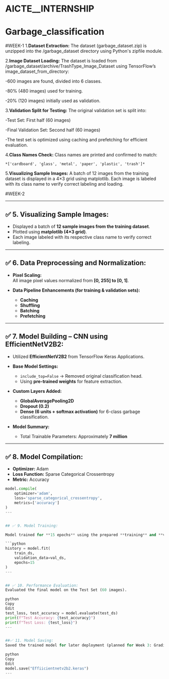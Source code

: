 # AICTE__INTERNSHIP
# Garbage_classification
#WEEK-1
1.**Dataset Extraction:** The dataset (garbage_dataset.zip) is unzipped into the /garbage_dataset directory using Python's zipfile module.

2.**Image Dataset Loading:** The dataset is loaded from /garbage_dataset/archive/TrashType_Image_Dataset using TensorFlow’s image_dataset_from_directory:

  -600 images are found, divided into 6 classes.
  
  -80% (480 images) used for training.
  
  -20% (120 images) initially used as validation.
  
3.**Validation Split for Testing:**
  The original validation set is split into:
  
  -Test Set: First half (60 images)
  
  -Final Validation Set: Second half (60 images)
  
  -The test set is optimized using caching and prefetching for efficient evaluation.
  
4.**Class Names Check:**
    Class names are printed and confirmed to match:
    
    *['cardboard', 'glass', 'metal', 'paper', 'plastic', 'trash']*
    
5.**Visualizing Sample Images:**
  A batch of 12 images from the training dataset is displayed in a 4×3 grid using matplotlib. Each image is labeled with its class name to verify correct labeling    and   loading.
  
#WEEK-2

---
## ✅ 5. Visualizing Sample Images:

- Displayed a batch of **12 sample images from the training dataset**.
- Plotted using **matplotlib (4×3 grid)**.
- Each image labeled with its respective class name to verify correct labeling.

---

## ✅ 6. Data Preprocessing and Normalization:

- **Pixel Scaling:**  
  All image pixel values normalized from **[0, 255] to [0, 1]**.

- **Data Pipeline Enhancements (for training & validation sets):**
  - **Caching**
  - **Shuffling**
  - **Batching**
  - **Prefetching**

---

## ✅ 7. Model Building – CNN using EfficientNetV2B2:

- Utilized **EfficientNetV2B2** from TensorFlow Keras Applications.

- **Base Model Settings:**
  - `include_top=False` → Removed original classification head.
  - Using **pre-trained weights** for feature extraction.

- **Custom Layers Added:**
  - **GlobalAveragePooling2D**
  - **Dropout (0.2)**
  - **Dense (6 units + softmax activation)** for 6-class garbage classification.

- **Model Summary:**
  - Total Trainable Parameters: Approximately **7 million**

---

## ✅ 8. Model Compilation:

- **Optimizer:** Adam  
- **Loss Function:** Sparse Categorical Crossentropy  
- **Metric:** Accuracy  

```python
model.compile(
    optimizer='adam',
    loss='sparse_categorical_crossentropy',
    metrics=['accuracy']
)
---


## ✅ 9. Model Training:

Model trained for **15 epochs** using the prepared **training** and **validation datasets**.

```python
history = model.fit(
    train_ds,
    validation_data=val_ds,
    epochs=15
)
---


## ✅ 10. Performance Evaluation:
Evaluated the final model on the Test Set (60 images).

python
Copy
Edit
test_loss, test_accuracy = model.evaluate(test_ds)
print(f"Test Accuracy: {test_accuracy}")
print(f"Test Loss: {test_loss}")
---


##✅ 11. Model Saving:
Saved the trained model for later deployment (planned for Week 3: Gradio Web App).

python
Copy
Edit
model.save("Effiicientnetv2b2.keras")
---
